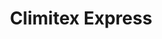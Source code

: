 ---
title: "Climitex Express"
url: /ciudad-autonoma-de-buenos-aires/climitex-express/
shop: Farben
---